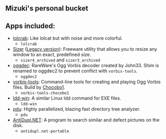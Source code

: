 ## Mizuki's personal bucket
## Apps included:
- [lolcrab](https://github.com/mazznoer/lolcrab): Like lolcat but with noise and more colorful.
  - `lolcrab`
- [Sizer](https://web.archive.org/web/20231214142633/https://www.brianapps.net/sizer4/) ([Legacy version](https://web.archive.org/web/20231213123421/https://www.brianapps.net/sizer/)): Freeware utility that allows you to resize any window to an exact, predefined size.
  - `sizer4_archived` and `sizer3_archived`
- [oggdec](https://www.rarewares.org/ogg-oggdec.php): RareWare's Ogg Vorbis decoder created by John33. Shim is renamed to oggdec2 to prevent conflict with `vorbis-tools`.
  - `oggdec2`
- [vorbis-tools](https://gitlab.xiph.org/xiph/vorbis-tools): Command-line tools for creating and playing Ogg Vorbis files. Build by [Chocobo1](https://github.com/Chocobo1/vorbis-tools_win32-build).
  - `vorbis-tools-chocobo1`
- [ldd-win](https://github.com/Ex-Origin/ldd-win): A similar Linux ldd command for EXE files.
  - `ldd-win`
- [pdu](https://github.com/KSXGitHub/parallel-disk-usage): Highly parallelized, blazing fast directory tree analyzer.
  - `pdu`
- [AntiDupl.NET](https://ermig1979.github.io/AntiDupl/english/): A program to search similar and defect pictures on the disk.
  - `antidupl.net-portable`
